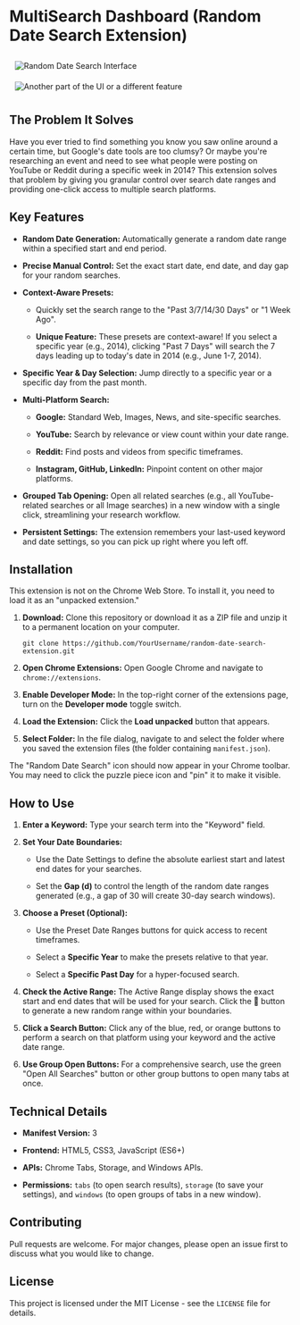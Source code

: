 # MultiSearch Dashboard (Random Date Search Extension)


<div style="display: flex; justify-content: center; align-items: flex-start; flex-wrap: wrap;">
  <div style="flex: 1; min-width: 300px; margin: 10px;">
    <img src="Pasted image 20250607232637.png" alt="Random Date Search Interface" style="max-width: 100%; height: auto;">
  </div>
  <div style="flex: 1; min-width: 300px; margin: 10px;">
    <img src="Pasted image 20250607232705.png" alt="Another part of the UI or a different feature" style="max-width: 100%; height: auto;">
  </div>
</div>

## The Problem It Solves

Have you ever tried to find something you know you saw online around a certain time, but Google's date tools are too clumsy? Or maybe you're researching an event and need to see what people were posting on YouTube or Reddit during a specific week in 2014? This extension solves that problem by giving you granular control over search date ranges and providing one-click access to multiple search platforms.

## Key Features

- **Random Date Generation:** Automatically generate a random date range within a specified start and end period.
    
- **Precise Manual Control:** Set the exact start date, end date, and day gap for your random searches.
    
- **Context-Aware Presets:**
    
    - Quickly set the search range to the "Past 3/7/14/30 Days" or "1 Week Ago".
        
    - **Unique Feature:** These presets are context-aware! If you select a specific year (e.g., 2014), clicking "Past 7 Days" will search the 7 days leading up to today's date in 2014 (e.g., June 1-7, 2014).
        
- **Specific Year & Day Selection:** Jump directly to a specific year or a specific day from the past month.
    
- **Multi-Platform Search:**
    
    - **Google:** Standard Web, Images, News, and site-specific searches.
        
    - **YouTube:** Search by relevance or view count within your date range.
        
    - **Reddit:** Find posts and videos from specific timeframes.
        
    - **Instagram, GitHub, LinkedIn:** Pinpoint content on other major platforms.
        
- **Grouped Tab Opening:** Open all related searches (e.g., all YouTube-related searches or all Image searches) in a new window with a single click, streamlining your research workflow.
    
- **Persistent Settings:** The extension remembers your last-used keyword and date settings, so you can pick up right where you left off.
    

## Installation

This extension is not on the Chrome Web Store. To install it, you need to load it as an "unpacked extension."

1. **Download:** Clone this repository or download it as a ZIP file and unzip it to a permanent location on your computer.
    
    ```
    git clone https://github.com/YourUsername/random-date-search-extension.git
    ```
    
2. **Open Chrome Extensions:** Open Google Chrome and navigate to `chrome://extensions`.
    
3. **Enable Developer Mode:** In the top-right corner of the extensions page, turn on the **Developer mode** toggle switch.
    
4. **Load the Extension:** Click the **Load unpacked** button that appears.
    
5. **Select Folder:** In the file dialog, navigate to and select the folder where you saved the extension files (the folder containing `manifest.json`).
    

The "Random Date Search" icon should now appear in your Chrome toolbar. You may need to click the puzzle piece icon and "pin" it to make it visible.

## How to Use

1. **Enter a Keyword:** Type your search term into the "Keyword" field.
    
2. **Set Your Date Boundaries:**
    
    - Use the Date Settings to define the absolute earliest start and latest end dates for your searches.
        
    - Set the **Gap (d)** to control the length of the random date ranges generated (e.g., a gap of 30 will create 30-day search windows).
        
3. **Choose a Preset (Optional):**
    
    - Use the Preset Date Ranges buttons for quick access to recent timeframes.
        
    - Select a **Specific Year** to make the presets relative to that year.
        
    - Select a **Specific Past Day** for a hyper-focused search.
        
4. **Check the Active Range:** The Active Range display shows the exact start and end dates that will be used for your search. Click the 🔄 button to generate a new random range within your boundaries.
    
5. **Click a Search Button:** Click any of the blue, red, or orange buttons to perform a search on that platform using your keyword and the active date range.
    
6. **Use Group Open Buttons:** For a comprehensive search, use the green "Open All Searches" button or other group buttons to open many tabs at once.
    

## Technical Details

- **Manifest Version:** 3
    
- **Frontend:** HTML5, CSS3, JavaScript (ES6+)
    
- **APIs:** Chrome Tabs, Storage, and Windows APIs.
    
- **Permissions:** `tabs` (to open search results), `storage` (to save your settings), and `windows` (to open groups of tabs in a new window).
    

## Contributing

Pull requests are welcome. For major changes, please open an issue first to discuss what you would like to change.

## License

This project is licensed under the MIT License - see the `LICENSE` file for details.
